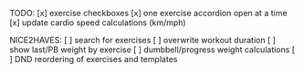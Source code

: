 TODO:
[x] exercise checkboxes
[x] one exercise accordion open at a time
[x] update cardio speed calculations (km/mph)

NICE2HAVES:
[ ] search for exercises
[ ] overwrite workout duration
[ ] show last/PB weight by exercise
[ ] dumbbell/progress weight calculations
[ ] DND reordering of exercises and templates
